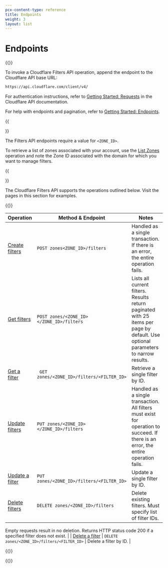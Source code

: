 ```yaml
---
pcx-content-type: reference
title: Endpoints
weight: 3
layout: list
---
```


# Endpoints

{{<content-column>}}

To invoke a Cloudflare Filters API operation, append the endpoint to the Cloudflare API base URL:

```txt
https://api.cloudflare.com/client/v4/
```

For authentication instructions, refer to [Getting Started: Requests](https://api.cloudflare.com/#getting-started-requests) in the Cloudflare API documentation.

For help with endpoints and pagination, refer to [Getting Started: Endpoints](https://api.cloudflare.com/#getting-started-endpoints).

{{<Aside type="note">}}

The Filters API endpoints require a value for `<ZONE_ID>`.

To retrieve a list of zones associated with your account, use the [List Zones](https://api.cloudflare.com/#zone-list-zones) operation and note the Zone ID associated with the domain for which you want to manage filters.

{{</Aside>}}

The Cloudflare Filters API supports the operations outlined below. Visit the pages in this section for examples.

{{<table-wrap>}}

| Operation                                                                         | Method & Endpoint      | Notes|
| ------------------------------------------------------------------------------- | --------- | --------- |
| [Create filters](https://api.cloudflare.com/#filters-create-filters)                                                     | `POST zones<ZONE_ID>/filters`| Handled as a single transaction. If there is an error, the entire operation fails.|
| [Get filters](https://api.cloudflare.com/#filters-list-filters) | `POST zones/<ZONE_ID></ZONE_ID>/filters`        |  Lists all current filters. Results return paginated with 25 items per page by default. Use optional parameters to narrow results.       |
| [Get a filter](https://api.cloudflare.com/#filters-list-individual-filter)  | ` GET zones/<ZONE_ID>/filters/<FILTER_ID>` | Retrieve a single filter by ID. |
| [Update filters](https://api.cloudflare.com/#filters-update-filters)                         | `PUT zones/<ZONE_ID></ZONE_ID>/filters`     |  Handled as a single transaction. All filters must exist for operation to succeed. If there is an error, the entire operation fails.     |
| [Update a filter](https://api.cloudflare.com/#filters-update-individual-filter) | `PUT zones/<ZONE_ID>/filters/<FILTER_ID>`| Update a single filter by ID.   |
| [Delete filters](https://api.cloudflare.com/#filters-delete-filters)            | `DELETE zones/<ZONE_ID>/filters`       | Delete existing filters. Must specify list of filter IDs.

Empty requests result in no deletion. Returns HTTP status code 200 if a specified filter does not exist.     |
| [Delete a filter](https://api.cloudflare.com/#filters-delete-individual-filter)                  | `DELETE zones/<ZONE_ID>/filters/<FILTER_ID>`         | Delete a filter by ID.  |

{{</table-wrap>}}

{{</content-column>}}


